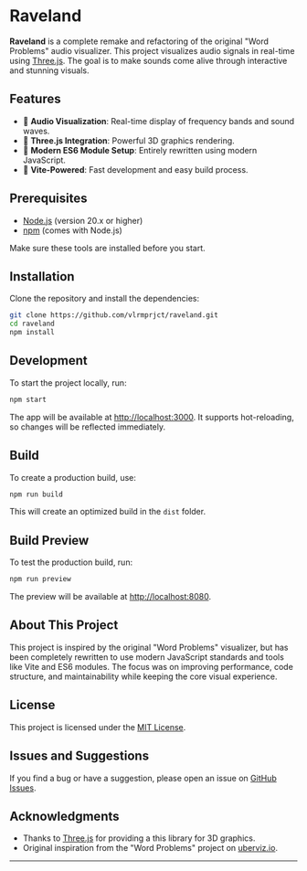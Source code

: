 # Raveland

**Raveland** is a complete remake and refactoring of the original "Word Problems" audio visualizer. This project visualizes audio signals in real-time using [Three.js](https://threejs.org/). The goal is to make sounds come alive through interactive and stunning visuals.

## Features

- 🌊 **Audio Visualization**: Real-time display of frequency bands and sound waves.
- 🎨 **Three.js Integration**: Powerful 3D graphics rendering.
- 🔧 **Modern ES6 Module Setup**: Entirely rewritten using modern JavaScript.
- 🚀 **Vite-Powered**: Fast development and easy build process.

## Prerequisites

- [Node.js](https://nodejs.org/) (version 20.x or higher)
- [npm](https://www.npmjs.com/) (comes with Node.js)

Make sure these tools are installed before you start.

## Installation

Clone the repository and install the dependencies:

```bash
git clone https://github.com/vlrmprjct/raveland.git
cd raveland
npm install
```

## Development

To start the project locally, run:

```bash
npm start
```

The app will be available at [http://localhost:3000](http://localhost:3000). It supports hot-reloading, so changes will be reflected immediately.

## Build

To create a production build, use:

```bash
npm run build
```

This will create an optimized build in the `dist` folder.

## Build Preview

To test the production build, run:

```bash
npm run preview
```

The preview will be available at [http://localhost:8080](http://localhost:8080).

## About This Project

This project is inspired by the original "Word Problems" visualizer, but has been completely rewritten to use modern JavaScript standards and tools like Vite and ES6 modules. The focus was on improving performance, code structure, and maintainability while keeping the core visual experience.

## License

This project is licensed under the [MIT License](LICENSE).

## Issues and Suggestions

If you find a bug or have a suggestion, please open an issue on [GitHub Issues](https://github.com/vlrmprjct/raveland/issues).

## Acknowledgments

- Thanks to [Three.js](https://threejs.org/) for providing a this library for 3D graphics.
- Original inspiration from the "Word Problems" project on [uberviz.io](https://www.uberviz.io).

---
